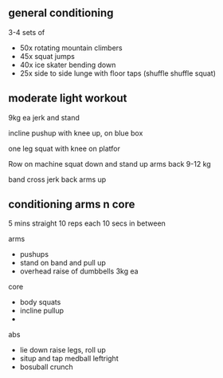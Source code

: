 ## general conditioning

3-4 sets of

- 50x rotating mountain climbers
- 45x squat jumps
- 40x ice skater bending down
- 25x side to side lunge with floor taps (shuffle shuffle squat)

## moderate light workout

9kg ea jerk and stand

incline pushup with knee up, on blue box

one leg squat with knee on platfor

Row on machine squat down and stand up arms back 9-12 kg

band cross jerk back arms up

## conditioning arms n core

5 mins straight 10 reps each 10 secs in between

arms

- pushups
- stand on band and pull up
- overhead raise of dumbbells 3kg ea

core

- body squats
- incline pullup
-

abs

- lie down raise legs, roll up
- situp and tap medball leftright
- bosuball crunch
